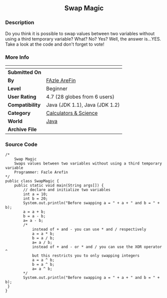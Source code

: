 ﻿<div align="center">

## Swap Magic


</div>

### Description

Do you think it is possible to swap values between two variables without using a third temporary variable? What? No? Yes? Well, the answer is...YES. Take a look at the code and don't forget to vote!
 
### More Info
 


<span>             |<span>
---                |---
**Submitted On**   |
**By**             |[FAzle AreFin](https://github.com/Planet-Source-Code/PSCIndex/blob/master/ByAuthor/fazle-arefin.md)
**Level**          |Beginner
**User Rating**    |4.7 (28 globes from 6 users)
**Compatibility**  |Java \(JDK 1\.1\), Java \(JDK 1\.2\)
**Category**       |[Calculators & Science](https://github.com/Planet-Source-Code/PSCIndex/blob/master/ByCategory/calculators-science__2-71.md)
**World**          |[Java](https://github.com/Planet-Source-Code/PSCIndex/blob/master/ByWorld/java.md)
**Archive File**   |[](https://github.com/Planet-Source-Code/fazle-arefin-swap-magic__2-2973/archive/master.zip)





### Source Code

```
/*
	Swap Magic
	Swaps values between two variables without using a third temporary variable
	Programmer: Fazle Arefin
*/
public class SwapMagic {
	public static void main(String args[]) {
		// declare and initialize two variables
		int a = 10;
 		int b = 20;
 		System.out.println("Before swapping a = " + a + " and b = " + b);
 		a = a + b;
 		b = a - b;
 		a= a - b;
 		/*
 			instead of + and - you can use * and / respectively
 			a = a * b;
 			b = a / b;
 			a= a / b;
 			instead of + and - or * and / you can use the XOR operator ^
 			but this restricts you to only swapping integers
 			a = a ^ b;
 			b = a ^ b;
 			a= a ^ b;
 		*/
 		System.out.println("Before swapping a = " + a + " and b = " + b);
 }
}
```

